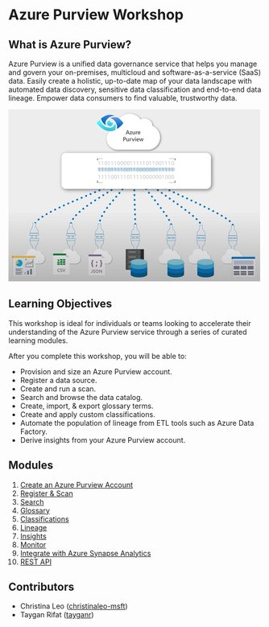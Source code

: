 # Azure Purview Workshop

## What is Azure Purview?

Azure Purview is a unified data governance service that helps you manage and govern your on-premises, multicloud and software-as-a-service (SaaS) data. Easily create a holistic, up-to-date map of your data landscape with automated data discovery, sensitive data classification and end-to-end data lineage. Empower data consumers to find valuable, trustworthy data.

![Azure Purview](./images/00-azure-purview.png)

## Learning Objectives

This workshop is ideal for individuals or teams looking to accelerate their understanding of the Azure Purview service through a series of curated learning modules.

After you complete this workshop, you will be able to:

* Provision and size an Azure Purview account.
* Register a data source.
* Create and run a scan.
* Search and browse the data catalog.
* Create, import, & export glossary terms.
* Create and apply custom classifications.
* Automate the population of lineage from ETL tools such as Azure Data Factory.
* Derive insights from your Azure Purview account.

## Modules

1. [Create an Azure Purview Account](./modules/module01.md)
2. [Register & Scan](./modules/module02.md)
3. [Search](./modules/module03.md)
5. [Glossary](./modules/module04.md)
6. [Classifications](./modules/module05.md)
7. [Lineage](./modules/module06.md)
8. [Insights](./modules/module07.md)
9. [Monitor](./modules/module08.md)
10. [Integrate with Azure Synapse Analytics](./modules/module09.md)
11. [REST API](./modules/module10.md)

## Contributors

* Christina Leo ([christinaleo-msft](https://github.com/christinaleo-msft))
* Taygan Rifat ([tayganr](https://github.com/tayganr))
